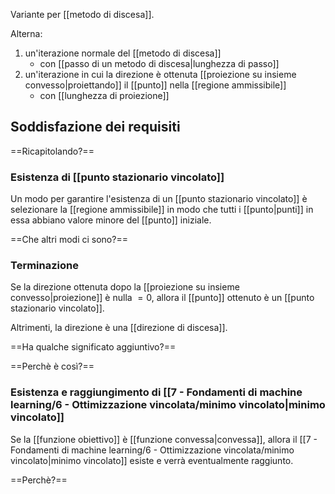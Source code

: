 Variante per [[metodo di discesa]].

Alterna:
1. un'iterazione normale del [[metodo di discesa]]
	- con [[passo di un metodo di discesa|lunghezza di passo]]
2. un'iterazione in cui la direzione è ottenuta [[proiezione su insieme convesso|proiettando]] il [[punto]] nella [[regione ammissibile]]
	- con [[lunghezza di proiezione]]

## Soddisfazione dei requisiti

==Ricapitolando?==

### Esistenza di [[punto stazionario vincolato]]

Un modo per garantire l'esistenza di un [[punto stazionario vincolato]] è selezionare la [[regione ammissibile]] in modo che tutti i [[punto|punti]] in essa abbiano valore minore del [[punto]] iniziale.

==Che altri modi ci sono?==

### Terminazione

Se la direzione ottenuta dopo la [[proiezione su insieme convesso|proiezione]] è nulla $= 0$, allora il [[punto]] ottenuto è un [[punto stazionario vincolato]].

Altrimenti, la direzione è una [[direzione di discesa]].

==Ha qualche significato aggiuntivo?==

==Perchè è così?==

### Esistenza e raggiungimento di [[7 - Fondamenti di machine learning/6 - Ottimizzazione vincolata/minimo vincolato|minimo vincolato]]

Se la [[funzione obiettivo]] è [[funzione convessa|convessa]], allora il [[7 - Fondamenti di machine learning/6 - Ottimizzazione vincolata/minimo vincolato|minimo vincolato]] esiste e verrà eventualmente raggiunto.

==Perchè?==
